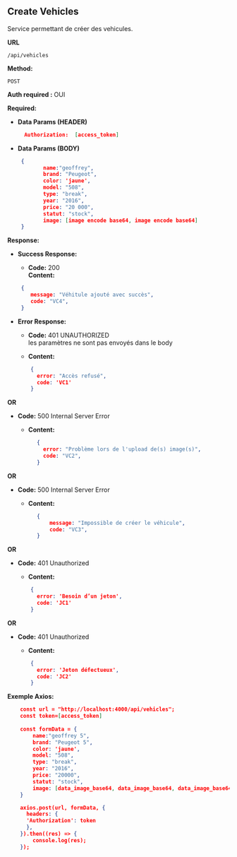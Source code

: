 ## **Create Vehicles**

Service permettant de créer des vehicules.

**URL**

    /api/vehicles

**Method:**

`POST`

**Auth required :**  OUI

**Required:**
- **Data Params (HEADER)**
    ```json
      Authorization:  [access_token]
    ```

- **Data Params (BODY)**
    ```json
     {
            name:"geoffrey",
            brand: "Peugeot",
            color: 'jaune',
            model: "508",
            type: "break",
            year: "2016",
            price: "20 000",
            statut: "stock",
            image: [image encode base64, image encode base64]
     }
    ```

**Response:**
- **Success Response:**

    - **Code:** 200 <br />
      **Content:**

    ```json
     {
        message: "Véhitule ajouté avec succès",
        code: "VC4",
     }
    ```
- **Error Response:**

    - **Code:** 401 UNAUTHORIZED <br />
      les paramètres ne sont pas envoyés dans le body

    - **Content:**
    ```json
        {
          error: "Accès refusé",
          code: 'VC1'
        }
    ```
**OR**
- **Code:** 500 Internal Server Error  <br />

    - **Content:**
  ```json
        {
          error: "Problème lors de l'upload de(s) image(s)",
          code: "VC2",
        }
  ```
**OR**
- **Code:**  500 Internal Server Error <br />

    - **Content:**
  ```json
        {
            message: "Impossible de créer le véhicule",
            code: "VC3",
        }
  ```
**OR**
- **Code:**  401 Unauthorized <br />

    - **Content:**
  ```json
      {
        error: 'Besoin d’un jeton',
        code: 'JC1'
      }
  ```
**OR**
- **Code:**  401 Unauthorized <br />

    - **Content:**
  ```json
      {
        error: 'Jeton défectueux',
        code: 'JC2'
      }
  ```


**Exemple Axios:**
  ```json
      const url = "http://localhost:4000/api/vehicles";
      const token=[access_token]
    
      const formData = {
          name:"geoffrey 5",
          brand: "Peugeot 5",
          color: 'jaune',
          model: "508",
          type: "break",
          year: "2016",
          price: "20000",
          statut: "stock",
          image: [data_image_base64, data_image_base64, data_image_base64]
      }

      axios.post(url, formData, {
        headers: {
        'Authorization': token
        },
      }).then((res) => {
          console.log(res);
      });
  ```




